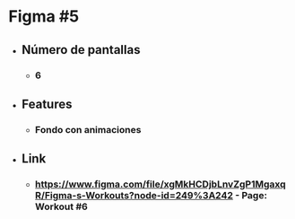 # Figma #5
- ## Número de pantallas
    - ### 6
- ## Features
    - ### Fondo con animaciones
- ## Link
    - ### https://www.figma.com/file/xgMkHCDjbLnvZgP1MgaxqR/Figma-s-Workouts?node-id=249%3A242 - Page: Workout #6
	